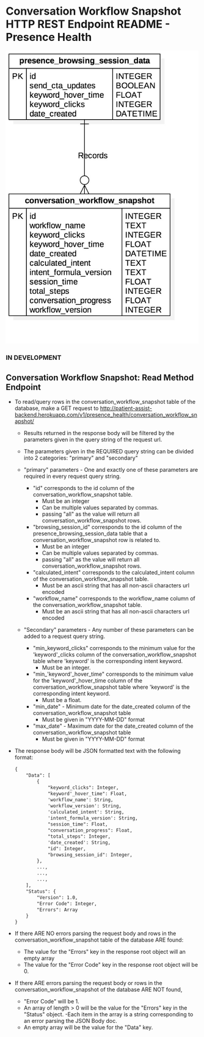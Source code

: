 # Conversation Workflow Snapshot HTTP REST Endpoint README - Presence Health

![Conversation Workflow Snapshot ERD - Presence Health](../../../db_erds/presence_health/conversation_workflow_snapshot_erd.jpg)

### IN DEVELOPMENT
## Conversation Workflow Snapshot: Read Method Endpoint
- To read/query rows in the conversation_workflow_snapshot table of the database, make a GET request to
http://patient-assist-backend.herokuapp.com/v1/presence_health/conversation_workflow_snapshot/
    - Results returned in the response body will be filtered by the parameters given in the query string of the request url.
    - The parameters given in the REQUIRED query string can be divided into 2 categories: "primary" and "secondary"
    
    - "primary" parameters - One and exactly one of these parameters are required in every request query string.
        - "id" corresponds to the id column of the conversation_workflow_snapshot table.
            - Must be an integer
            - Can be multiple values separated by commas.
            - passing "all" as the value will return all conversation_workflow_snapshot rows.
        - "browsing_session_id" corresponds to the id column of the presence_browsing_session_data table that a conversation_workflow_snapshot row is related to.
            - Must be an integer
            - Can be multiple values separated by commas.
            - passing "all" as the value will return all conversation_workflow_snapshot rows.
        - "calculated_intent" corresponds to the calculated_intent column of the conversation_workflow_snapshot table.
            - Must be an ascii string that has all non-ascii characters url encoded
        - "workflow_name" corresponds to the workflow_name column of the conversation_workflow_snapshot table.
            - Must be an ascii string that has all non-ascii characters url encoded
            
    - "Secondary" parameters - Any number of these parameters can be added to a request query string.
        - "min_keyword_clicks" corresponds to the minimum value for the 'keyword'_clicks column of the conversation_workflow_snapshot table where 'keyword' is the corresponding intent keyword.
            - Must be an integer.
        - "min_'keyword'_hover_time" corresponds to the minimum value for the 'keyword'_hover_time column of the conversation_workflow_snapshot table where 'keyword' is the corresponding intent keyword.
            - Must be a float.
        - "min_date" - Minimum date for the date_created column of the conversation_workflow_snapshot table
            - Must be given in "YYYY-MM-DD" format
        - "max_date" - Maximum date for the date_created column of the conversation_workflow_snapshot table
            - Must be given in "YYYY-MM-DD" format
    
- The response body will be JSON formatted text with the following format:
    ```
    {
        "Data": [
            {
                "keyword_clicks": Integer,
                "keyword'_hover_time": Float,
                'workflow_name': String,
                'workflow_version': String,
                'calculated_intent': String,
                'intent_formula_version': String,
                "session_time": Float,
                "conversation_progress": Float,
                "total_steps": Integer,
                'date_created': String,
                "id": Integer,
                "browsing_session_id": Integer,
            },
            ...,
            ...,
            ...,
        ],
        "Status": {
            "Version": 1.0,
            "Error Code": Integer,
            "Errors": Array
        }
    }
    ```
  
- If there ARE NO errors parsing the request body and rows in the conversation_workflow_snapshot table of the database ARE found:
    - The value for the "Errors" key in the response root object will an empty array
    - The value for the "Error Code" key in the response root object will be 0. 
- If there ARE errors parsing the request body or rows in the conversation_workflow_snapshot of the database ARE NOT found,
    - "Error Code" will be 1.
    - An array of length > 0 will be the value for the "Errors" key in the "Status" object.
        -Each item in the array is a string corresponding to an error parsing the JSON Body doc.
    - An empty array will be the value for the "Data" key.
